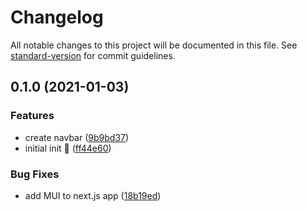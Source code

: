 # Changelog

All notable changes to this project will be documented in this file. See [standard-version](https://github.com/conventional-changelog/standard-version) for commit guidelines.

## 0.1.0 (2021-01-03)


### Features

* create navbar ([9b9bd37](https://github.com/hopetambala/puente-react-nextjs-platform/commit/9b9bd374879a1d926a108ea3b5812ab2e782786e))
* initial init :tada: ([ff44e60](https://github.com/hopetambala/puente-react-nextjs-platform/commit/ff44e60c5a22be018d30f138a7b8647a86794eb2))


### Bug Fixes

* add MUI to next.js app ([18b19ed](https://github.com/hopetambala/puente-react-nextjs-platform/commit/18b19ed2a977e2432e4dc255222aeae508805188))
